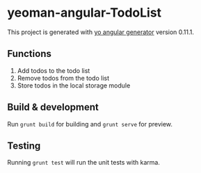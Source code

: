 # yeoman-angular-TodoList

This project is generated with [yo angular generator](https://github.com/yeoman/generator-angular)
version 0.11.1.
## Functions
1. Add todos to the todo list 
2. Remove todos from the todo list
3. Store todos in the local storage module

## Build & development

Run `grunt build` for building and `grunt serve` for preview.

## Testing

Running `grunt test` will run the unit tests with karma.
